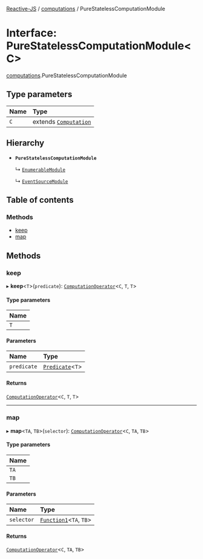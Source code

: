 [Reactive-JS](../README.md) / [computations](../modules/computations.md) / PureStatelessComputationModule

# Interface: PureStatelessComputationModule<C\>

[computations](../modules/computations.md).PureStatelessComputationModule

## Type parameters

| Name | Type |
| :------ | :------ |
| `C` | extends [`Computation`](computations.Computation.md) |

## Hierarchy

- **`PureStatelessComputationModule`**

  ↳ [`EnumerableModule`](collections_Enumerable.EnumerableModule.md)

  ↳ [`EventSourceModule`](events_EventSource.EventSourceModule.md)

## Table of contents

### Methods

- [keep](computations.PureStatelessComputationModule.md#keep)
- [map](computations.PureStatelessComputationModule.md#map)

## Methods

### keep

▸ **keep**<`T`\>(`predicate`): [`ComputationOperator`](../modules/computations.md#computationoperator)<`C`, `T`, `T`\>

#### Type parameters

| Name |
| :------ |
| `T` |

#### Parameters

| Name | Type |
| :------ | :------ |
| `predicate` | [`Predicate`](../modules/functions.md#predicate)<`T`\> |

#### Returns

[`ComputationOperator`](../modules/computations.md#computationoperator)<`C`, `T`, `T`\>

___

### map

▸ **map**<`TA`, `TB`\>(`selector`): [`ComputationOperator`](../modules/computations.md#computationoperator)<`C`, `TA`, `TB`\>

#### Type parameters

| Name |
| :------ |
| `TA` |
| `TB` |

#### Parameters

| Name | Type |
| :------ | :------ |
| `selector` | [`Function1`](../modules/functions.md#function1)<`TA`, `TB`\> |

#### Returns

[`ComputationOperator`](../modules/computations.md#computationoperator)<`C`, `TA`, `TB`\>

